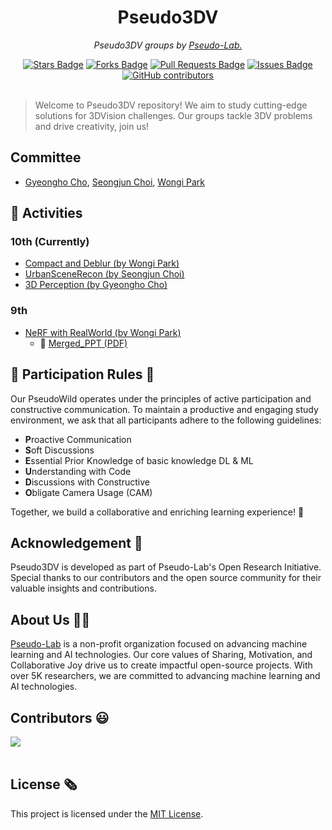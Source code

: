 <h1 align="center">Pseudo3DV</h1>

<p align="center"><i>Pseudo3DV groups by <a href="https://pseudo-lab.com/">Pseudo-Lab.</a></i></p>

<div align="center">
<a href="https://github.com/Pseudo-Lab/Pseudo3DV/stargazers"><img src="https://img.shields.io/github/stars/Pseudo-Lab/Pseudo3DV" alt="Stars Badge"/></a>
<a href="https://github.com/Pseudo-Lab/Pseudo3DV/network/members"><img src="https://img.shields.io/github/forks/Pseudo-Lab/Pseudo3DV" alt="Forks Badge"/></a>
<a href="https://github.com/Pseudo-Lab/Pseudo3DV/pulls"><img src="https://img.shields.io/github/issues-pr/Pseudo-Lab/Pseudo3DV" alt="Pull Requests Badge"/></a>
<a href="https://github.com/Pseudo-Lab/Pseudo3DV/issues"><img src="https://img.shields.io/github/issues/Pseudo-Lab/Pseudo3DV" alt="Issues Badge"/></a>
<a href="https://github.com/Pseudo-Lab/Pseudo3DV/graphs/contributors"><img alt="GitHub contributors" src="https://img.shields.io/github/contributors/Pseudo-Lab/Pseudo3DV?color=2b9348"></a>
</div>
<br>

> Welcome to Pseudo3DV repository! We aim to study cutting-edge solutions for 3DVision challenges. Our groups tackle 3DV problems and drive creativity, join us!

## Committee
- [Gyeongho Cho](http://gh-cho.me), [Seongjun Choi](https://www.linkedin.com/in/seongjun-choi-60b718205/), [Wongi Park](https://www.linkedin.com/in/wongipark/)
## 🚀 Activities

### 10th (Currently)
- [Compact and Deblur (by Wongi Park)](https://github.com/Pseudo-Lab/Compact-and-Deblur)
- [UrbanSceneRecon (by Seongjun Choi)](https://github.com/Pseudo-Lab/UrbanSceneRecon)
- [3D Perception (by Gyeongho Cho)](https://github.com/Pseudo-Lab/UrbanSceneRecon)

### 9th
- [NeRF with RealWorld (by Wongi Park)](https://github.com/Pseudo-Lab/NeRFwithRealWorld)
    - 📄 [Merged_PPT (PDF)](./PDF/9th_NeRFWithRealWorld_PPT_Merge)


<h2>📜 Participation Rules 📜</h2>
Our PseudoWild operates under the principles of active participation and constructive communication. To maintain a productive and engaging study environment, we ask that all participants adhere to the following guidelines:

- **P**roactive Communication
- **S**oft Discussions
- **E**ssential Prior Knowledge of basic knowledge DL & ML
- **U**nderstanding with Code
- **D**iscussions with Constructive 
- **O**bligate Camera Usage (CAM)

Together, we build a collaborative and enriching learning experience! 🚀

<h2>Acknowledgement 🙏</h2>

Pseudo3DV is developed as part of Pseudo-Lab's Open Research Initiative. Special thanks to our contributors and the open source community for their valuable insights and contributions.

<h2>About Us 👋🏼</h2>

[Pseudo-Lab](https://pseudo-lab.com/) is a non-profit organization focused on advancing machine learning and AI technologies. Our core values of Sharing, Motivation, and Collaborative Joy drive us to create impactful open-source projects. With over 5K researchers, we are committed to advancing machine learning and AI technologies.

<h2>Contributors 😃</h2>
<a href="https://github.com/Pseudo-Lab/PseudoWild/graphs/contributors">
  <img src="https://contrib.rocks/image?repo=Pseudo-Lab/PseudoWild" />
</a>
<br><br>

<h2>License 🗞</h2>

This project is licensed under the [MIT License](https://opensource.org/licenses/MIT).
